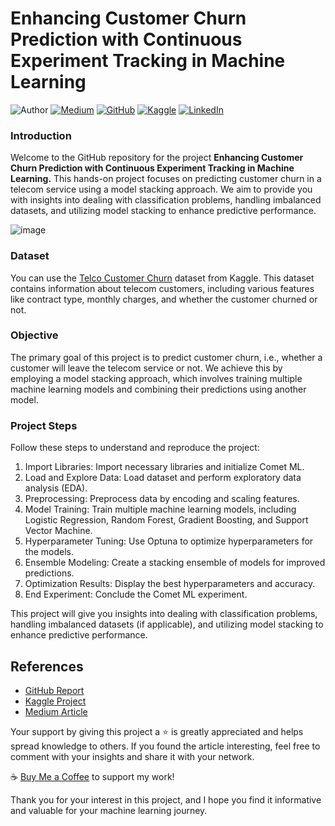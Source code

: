 # Enhancing Customer Churn Prediction with Continuous Experiment Tracking in Machine Learning

![Author](https://img.shields.io/badge/Author-Nhi%20Yen-brightgreen)
[![Medium](https://img.shields.io/badge/Medium-Follow%20Me-blue)](https://medium.com/@nhiyen)
[![GitHub](https://img.shields.io/badge/GitHub-Follow%20Me-lightgrey)](https://github.com/nhiyen95)
[![Kaggle](https://img.shields.io/badge/Kaggle-Follow%20Me-orange)](https://www.kaggle.com/nhiyen95)
[![LinkedIn](https://img.shields.io/badge/LinkedIn-Connect%20with%20Me-informational)](https://www.linkedin.com/in/nhiyen95/)

### Introduction

Welcome to the GitHub repository for the project **Enhancing Customer Churn Prediction with Continuous Experiment Tracking in Machine Learning.** This hands-on project focuses on predicting customer churn in a telecom service using a model stacking approach. We aim to provide you with insights into dealing with classification problems, handling imbalanced datasets, and utilizing model stacking to enhance predictive performance.

![image](https://github.com/yennhi95zz/customer-churn-prediction-with-model-stacking/assets/88694623/efcf31b8-169c-41e5-8fdf-a4072a0d8864)


### Dataset

You can use the [Telco Customer Churn](https://www.kaggle.com/nhiyen95/telco-customer-churn) dataset from Kaggle. This dataset contains information about telecom customers, including various features like contract type, monthly charges, and whether the customer churned or not.

### Objective

The primary goal of this project is to predict customer churn, i.e., whether a customer will leave the telecom service or not. We achieve this by employing a model stacking approach, which involves training multiple machine learning models and combining their predictions using another model.

### Project Steps

Follow these steps to understand and reproduce the project:

1. Import Libraries: Import necessary libraries and initialize Comet ML.
2. Load and Explore Data: Load dataset and perform exploratory data analysis (EDA).
3. Preprocessing: Preprocess data by encoding and scaling features.
4. Model Training: Train multiple machine learning models, including Logistic Regression, Random Forest, Gradient Boosting, and Support Vector Machine.
5. Hyperparameter Tuning: Use Optuna to optimize hyperparameters for the models.
6. Ensemble Modeling: Create a stacking ensemble of models for improved predictions.
7. Optimization Results: Display the best hyperparameters and accuracy.
8. End Experiment: Conclude the Comet ML experiment.

This project will give you insights into dealing with classification problems, handling imbalanced datasets (if applicable), and utilizing model stacking to enhance predictive performance.

## References

- [GitHub Report](https://github.com/yennhi95zz/customer-churn-prediction-with-model-stacking)
- [Kaggle Project](https://www.kaggle.com/nhiyen/customer-churn-prediction-with-model-stacking)
- [Medium Article](https://medium.com/@yennhi95zz/a-hands-on-project-enhancing-customer-churn-prediction-with-continuous-experiment-tracking-in-77aeaff242f7)

Your support by giving this project a ⭐ is greatly appreciated and helps spread knowledge to others. If you found the article interesting, feel free to comment with your insights and share it with your network.

☕ [Buy Me a Coffee](https://paypal.me/yennhi95zz) to support my work!

Thank you for your interest in this project, and I hope you find it informative and valuable for your machine learning journey.

